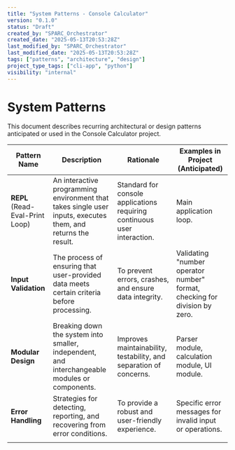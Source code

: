 ```yaml
---
title: "System Patterns - Console Calculator"
version: "0.1.0"
status: "Draft"
created_by: "SPARC_Orchestrator"
created_date: "2025-05-13T20:53:28Z"
last_modified_by: "SPARC_Orchestrator"
last_modified_date: "2025-05-13T20:53:28Z"
tags: ["patterns", "architecture", "design"]
project_type_tags: ["cli-app", "python"]
visibility: "internal"
---
```


# System Patterns

This document describes recurring architectural or design patterns anticipated or used in the Console Calculator project.

| Pattern Name          | Description                                                                                                | Rationale                                                                    | Examples in Project (Anticipated)        |
|-----------------------|------------------------------------------------------------------------------------------------------------|------------------------------------------------------------------------------|------------------------------------------|
| **REPL** (Read-Eval-Print Loop) | An interactive programming environment that takes single user inputs, executes them, and returns the result. | Standard for console applications requiring continuous user interaction.   | Main application loop.                   |
| **Input Validation**  | The process of ensuring that user-provided data meets certain criteria before processing.                  | To prevent errors, crashes, and ensure data integrity.                       | Validating "number operator number" format, checking for division by zero. |
| **Modular Design**    | Breaking down the system into smaller, independent, and interchangeable modules or components.             | Improves maintainability, testability, and separation of concerns.         | Parser module, calculation module, UI module. |
| **Error Handling**    | Strategies for detecting, reporting, and recovering from error conditions.                                 | To provide a robust and user-friendly experience.                            | Specific error messages for invalid input or operations. |
|                       |                                                                                                            |                                                                              |                                          |
